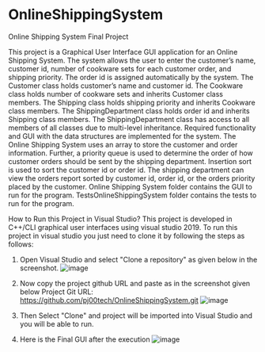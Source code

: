 # OnlineShippingSystem
Online Shipping System Final Project

This project is a Graphical User Interface GUI application for an Online Shipping System.  The system allows the user to enter the customer’s name, customer id, number of cookware sets for each customer order, and shipping priority.  The order id is assigned automatically by the system.  The Customer class holds customer’s name and customer id.  The Cookware class holds number of cookware sets and inherits Customer class members.  The Shipping class holds shipping priority and inherits Cookware class members.  The ShippingDepartment class holds order id and inherits Shipping class members.  The ShippingDepartment class has access to all members of all classes due to multi-level inheritance.  Required functionality and GUI with the data structures are implemented for the system.  The Online Shipping System uses an array to store the customer and order information.  Further, a priority queue is used to determine the order of how customer orders should be sent by the shipping department.  Insertion sort is used to sort the customer id or order id.  The shipping department can view the orders report sorted by customer id, order id, or the orders priority placed by the customer.
Online Shipping System folder contains the GUI to run for the program.  TestsOnlineShippingSystem folder contains the tests to run for the program.

How to Run this Project in Visual Studio?
This project is developed in C++/CLI graphical user interfaces using visual studio 2019. To run this project in visual studio you just need to clone it by following the steps as follows:

1. Open Visual Studio and select "Clone a repository" as given below in the screenshot.
 ![image](https://user-images.githubusercontent.com/92899974/145697916-3c1bb467-2d1d-46f3-be0e-01d431207a4d.png)

2. Now copy the project github URL and paste as in the screenshot given below
  Project Git URL: https://github.com/pj00tech/OnlineShippingSystem.git
  ![image](https://user-images.githubusercontent.com/92899974/145698072-be8f73b7-9d00-4dcd-97b4-26ae0bb3d5cf.png)

3. Then Select "Clone" and project will be imported into Visual Studio and you will be able to run.
4. Here is the Final GUI after the execution
![image](https://user-images.githubusercontent.com/92899974/145698172-85d9e079-71a6-4c6d-a5b4-35c4992d28ba.png)




